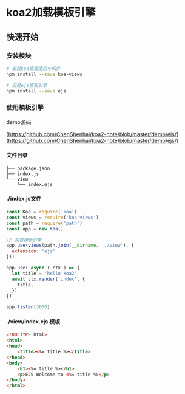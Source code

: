 # koa2加载模板引擎

## 快速开始

### 安装模块
```sh
# 安装koa模板使用中间件
npm install --save koa-views

# 安装ejs模板引擎
npm install --save ejs
```


### 使用模板引擎

demo源码

[https://github.com/ChenShenhai/koa2-note/blob/master/demo/ejs/](https://github.com/ChenShenhai/koa2-note/blob/master/demo/ejs/)

#### 文件目录
```
├── package.json
├── index.js
└── view
    └── index.ejs
```

#### ./index.js文件
```js
const Koa = require('koa')
const views = require('koa-views')
const path = require('path')
const app = new Koa()

// 加载模板引擎
app.use(views(path.join(__dirname, './view'), {
  extension: 'ejs'
}))

app.use( async ( ctx ) => {
  let title = 'hello koa2'
  await ctx.render('index', {
    title,
  })
})

app.listen(3000)
```

#### ./view/index.ejs 模板
```html
<!DOCTYPE html>
<html>
<head>
    <title><%= title %></title>
</head>
<body>
    <h1><%= title %></h1>
    <p>EJS Welcome to <%= title %></p>
</body>
</html>
```
